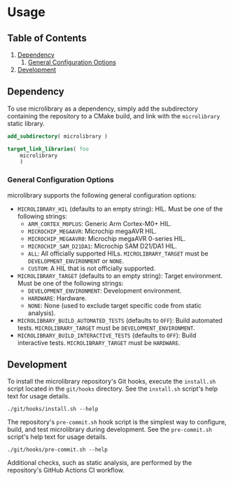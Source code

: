 # Usage

## Table of Contents

1. [Dependency](#dependency)
    1. [General Configuration Options](#general-configuration-options)
1. [Development](#development)

## Dependency

To use microlibrary as a dependency, simply add the subdirectory containing the repository
to a CMake build, and link with the `microlibrary` static library.
```cmake
add_subdirectory( microlibrary )
```
```cmake
target_link_libraries( foo
    microlibrary
    )
```

### General Configuration Options

microlibrary supports the following general configuration options:
- `MICROLIBRARY_HIL` (defaults to an empty string): HIL.
  Must be one of the following strings:
    - `ARM_CORTEX_M0PLUS`: Generic Arm Cortex-M0+ HIL.
    - `MICROCHIP_MEGAAVR`: Microchip megaAVR HIL.
    - `MICROCHIP_MEGAAVR0`: Microchip megaAVR 0-series HIL.
    - `MICROCHIP_SAM_D21DA1`: Microchip SAM D21/DA1 HIL.
    - `ALL`: All officially supported HILs.
      `MICROLIBRARY_TARGET` must be `DEVELOPMENT_ENVIRONMENT` or `NONE`.
    - `CUSTOM`: A HIL that is not officially supported.
- `MICROLIBRARY_TARGET` (defaults to an empty string): Target environment.
  Must be one of the following strings:
    - `DEVELOPMENT_ENVIRONMENT`: Development environment.
    - `HARDWARE`: Hardware.
    - `NONE`: None (used to exclude target specific code from static analysis).
- `MICROLIBRARY_BUILD_AUTOMATED_TESTS` (defaults to `OFF`): Build automated tests.
  `MICROLIBRARY_TARGET` must be `DEVELOPMENT_ENVIRONMENT`.
- `MICROLIBRARY_BUILD_INTERACTIVE_TESTS` (defaults to `OFF`): Build interactive tests.
  `MICROLIBRARY_TARGET` must be `HARDWARE`.

## Development

To install the microlibrary repository's Git hooks, execute the `install.sh` script
located in the `git/hooks` directory.
See the `install.sh` script's help text for usage details.
```shell
./git/hooks/install.sh --help
```

The repository's `pre-commit.sh` hook script is the simplest way to configure, build, and
test microlibrary during development.
See the `pre-commit.sh` script's help text for usage details.
```shell
./git/hooks/pre-commit.sh --help
```

Additional checks, such as static analysis, are performed by the repository's GitHub
Actions CI workflow.
